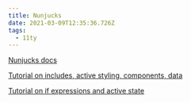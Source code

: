 ```yaml
---
title: Nunjucks
date: 2021-03-09T12:35:36.726Z
tags:
  - 11ty
---
```

[Nunjucks docs](https://mozilla.github.io/nunjucks/)

[Tutorial on includes, active styling, components, data](https://www.smashingmagazine.com/2018/03/static-site-with-nunjucks)

[Tutorial on if expressions and active state](https://bryanlrobinson.com/blog/using-nunjucks-if-expressions-to-create-an-active-navigation-state-in-11ty/)
